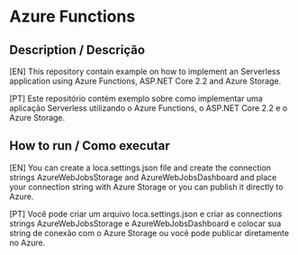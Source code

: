# Azure Functions

## Description / Descrição
[EN] This repository contain example on how to implement an Serverless application using Azure Functions, ASP.NET Core 2.2 and Azure Storage.

[PT] Este repositório contém exemplo sobre como implementar uma aplicação Serverless utilizando o Azure Functions, o ASP.NET Core 2.2 e o Azure Storage.

## How to run / Como executar
[EN] You can create a loca.settings.json file and create the connection strings AzureWebJobsStorage and AzureWebJobsDashboard and place your connection string with Azure Storage or you can publish it directly to Azure.

[PT] Você pode criar um arquivo loca.settings.json e criar as connections strings AzureWebJobsStorage e AzureWebJobsDashboard e colocar sua string de conexão com o Azure Storage ou você pode publicar diretamente no Azure.
